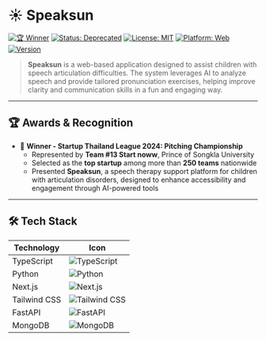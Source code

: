# ☀️ Speaksun

[![🏆 Winner](https://img.shields.io/badge/🏆%20Winner-Startup%20Thailand%20League%202024-gold)]()
[![Status: Deprecated](https://img.shields.io/badge/Status-Deprecated-lightgrey)]()
[![License: MIT](https://img.shields.io/badge/License-MIT-blue.svg)](LICENSE)
[![Platform: Web](https://img.shields.io/badge/Platform-Web-blue)]()
[![Version](https://img.shields.io/github/v/release/ARTTTT-TTTT/speaksun)](https://github.com/ARTTTT-TTTT/speaksun/releases)

> **Speaksun** is a web-based application designed to assist children with speech articulation difficulties. The system leverages AI to analyze speech and provide tailored pronunciation exercises, helping improve clarity and communication skills in a fun and engaging way.

---

## 🏆 Awards & Recognition

- 🥇 **Winner - Startup Thailand League 2024: Pitching Championship**
  - Represented by **Team #13 Start noww**, Prince of Songkla University
  - Selected as the **top startup** among more than **250 teams** nationwide
  - Presented **Speaksun**, a speech therapy support platform for children with articulation disorders, designed to enhance accessibility and engagement through AI-powered tools

---

## 🛠️ Tech Stack

| Technology   | Icon                                                                                                                  |
| ------------ | --------------------------------------------------------------------------------------------------------------------- |
| TypeScript   | ![TypeScript](https://img.shields.io/badge/TypeScript-3178C6?style=for-the-badge&logo=typescript&logoColor=white)     |
| Python       | ![Python](https://img.shields.io/badge/Python-3776AB?style=for-the-badge&logo=python&logoColor=white)                 |
| Next.js      | ![Next.js](https://img.shields.io/badge/Next.js-000000?style=for-the-badge&logo=next.js&logoColor=white)              |
| Tailwind CSS | ![Tailwind CSS](https://img.shields.io/badge/TailwindCSS-06B6D4?style=for-the-badge&logo=tailwindcss&logoColor=white) |
| FastAPI      | ![FastAPI](https://img.shields.io/badge/FastAPI-009688?style=for-the-badge&logo=fastapi&logoColor=white)              |
| MongoDB      | ![MongoDB](https://img.shields.io/badge/MongoDB-47A248?style=for-the-badge&logo=mongodb&logoColor=white)              |
